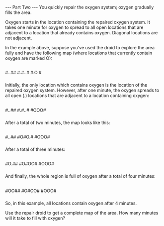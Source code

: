 --- Part Two ---
You quickly repair the oxygen system; oxygen gradually fills the area.

Oxygen starts in the location containing the repaired oxygen system. It takes one minute for oxygen to spread to all open locations that are adjacent to a location that already contains oxygen. Diagonal locations are not adjacent.

In the example above, suppose you've used the droid to explore the area fully and have the following map (where locations that currently contain oxygen are marked O):

##

#..##
#.#..#
#.O.#

###

Initially, the only location which contains oxygen is the location of the repaired oxygen system. However, after one minute, the oxygen spreads to all open (.) locations that are adjacent to a location containing oxygen:

##

#..##
#.#..#
#OOO#

###

After a total of two minutes, the map looks like this:

##

#..##
#O#O.#
#OOO#

###

After a total of three minutes:

##

#O.##
#O#OO#
#OOO#

###

And finally, the whole region is full of oxygen after a total of four minutes:

##

#OO##
#O#OO#
#OOO#

###

So, in this example, all locations contain oxygen after 4 minutes.

Use the repair droid to get a complete map of the area. How many minutes will it take to fill with oxygen?
